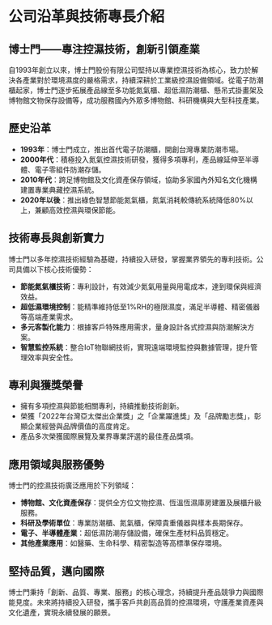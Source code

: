 # 公司沿革與技術專長介紹

## 博士門——專注控濕技術，創新引領產業

自1993年創立以來，博士門股份有限公司堅持以專業控濕技術為核心，致力於解決各產業對於環境濕度的嚴格需求，持續深耕於工業級控濕設備領域。從電子防潮櫃起家，博士門逐步拓展產品線至多功能氮氣櫃、超低濕防潮櫃、懸吊式掛畫架及博物館文物保存設備等，成功服務國內外眾多博物館、科研機構與大型科技產業。

## 歷史沿革

- **1993年**：博士門成立，推出首代電子防潮櫃，開創台灣專業防潮市場。
- **2000年代**：積極投入氮氣控濕技術研發，獲得多項專利，產品線延伸至半導體、電子零組件防潮存儲。
- **2010年代**：跨足博物館及文化資產保存領域，協助多家國內外知名文化機構建置專業典藏控濕系統。
- **2020年以後**：推出綠色智慧節能氮氣櫃，氮氣消耗較傳統系統降低80%以上，兼顧高效控濕與環保節能。

## 技術專長與創新實力

博士門以多年控濕技術經驗為基礎，持續投入研發，掌握業界領先的專利技術。公司具備以下核心技術優勢：

- **節能氮氣櫃技術**：專利設計，有效減少氮氣用量與用電成本，達到環保與經濟效益。
- **超低濕環境控制**：能精準維持低至1%RH的極限濕度，滿足半導體、精密儀器等高端產業需求。
- **多元客製化能力**：根據客戶特殊應用需求，量身設計各式控濕與防潮解決方案。
- **智慧監控系統**：整合IoT物聯網技術，實現遠端環境監控與數據管理，提升管理效率與安全性。

## 專利與獲獎榮譽

- 擁有多項控濕與節能相關專利，持續推動技術創新。
- 榮獲「2022年台灣亞太傑出企業獎」之「企業躍進獎」及「品牌勵志獎」，彰顯企業經營與品牌價值的高度肯定。
- 產品多次榮獲國際展覽及業界專業評選的最佳產品獎項。

## 應用領域與服務優勢

博士門的控濕技術廣泛應用於下列領域：

- **博物館、文化資產保存**：提供全方位文物控濕、恆溫恆濕庫房建置及展櫃升級服務。
- **科研及學術單位**：專業防潮櫃、氮氣櫃，保障貴重儀器與樣本長期保存。
- **電子、半導體產業**：超低濕防潮存儲設備，確保生產材料品質穩定。
- **其他產業應用**：如醫藥、生命科學、精密製造等高標準保存環境。

## 堅持品質，邁向國際

博士門秉持「創新、品質、專業、服務」的核心理念，持續提升產品競爭力與國際能見度。未來將持續投入研發，攜手客戶共創高品質的控濕環境，守護產業資產與文化遺產，實現永續發展的願景。